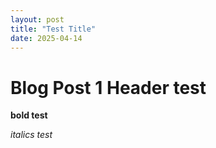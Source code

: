 ```yaml
---
layout: post
title: "Test Title"
date: 2025-04-14
---
```

# Blog Post 1 Header test

**bold test**

*italics test*
